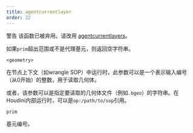 ```yaml
---
title: agentcurrentlayer
order: 22
---
```


警告
该函数已被弃用。请改用 [agentcurrentlayers](./agentcurrentlayers "返回代理基元当前图层的名称")。

如果`prim`超出范围或不是代理基元，则返回空字符串。

`<geometry>`

在节点上下文（如wrangle SOP）中运行时，此参数可以是一个表示输入编号（从0开始）的整数，用于读取几何体。

或者，该参数可以是指定要读取的几何体文件（例如`.bgeo`）的字符串。在Houdini内部运行时，可以是`op:/path/to/sop`引用。

`prim`

基元编号。

